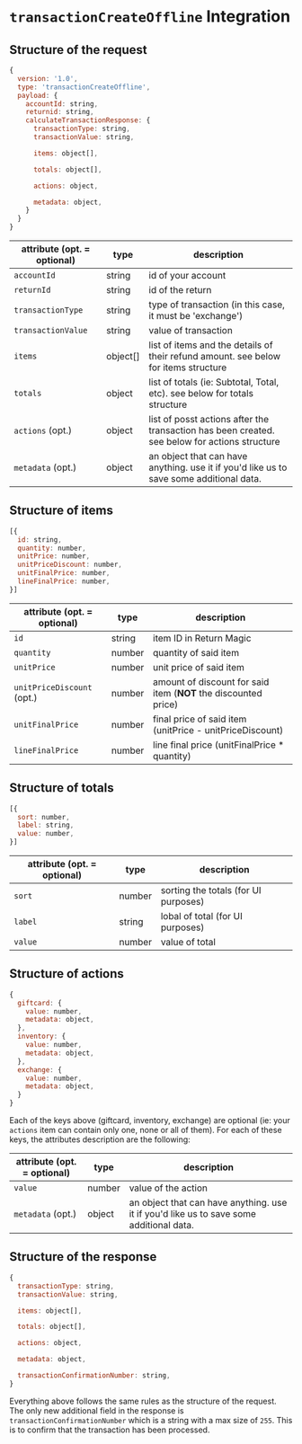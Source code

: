 # `transactionCreateOffline` Integration

## Structure of the request
```js
{
  version: '1.0',
  type: 'transactionCreateOffline',
  payload: {
    accountId: string,
    returnid: string,
    calculateTransactionResponse: {
      transactionType: string,
      transactionValue: string,

      items: object[],

      totals: object[],

      actions: object,

      metadata: object,
    }
  }
}
```

| attribute (opt. = optional)  | type  | description  |
|---|---|---|
| `accountId`  | string  | id of your account  |
| `returnId`  | string  | id of the return  |
| `transactionType`  | string  | type of transaction (in this case, it must be 'exchange')  |
| `transactionValue`  | string  | value of transaction  |
| `items`  | object[]  | list of items and the details of their refund amount. see below for items structure  |
| `totals`  | object  | list of totals (ie: Subtotal, Total, etc). see below for totals structure  |
| `actions` (opt.)  | object  | list of posst actions after the transaction has been created. see below for actions structure  |
| `metadata` (opt.)  | object  | an object that can have anything. use it if you'd like us to save some additional data.  |

## Structure of items
```js
[{
  id: string,
  quantity: number,
  unitPrice: number,
  unitPriceDiscount: number,
  unitFinalPrice: number,
  lineFinalPrice: number,
}]
```

| attribute (opt. = optional)  | type  | description  |
|---|---|---|
| `id`  | string  | item ID in Return Magic  |
| `quantity`  | number  | quantity of said item  |
| `unitPrice`  | number  | unit price of said item  |
| `unitPriceDiscount` (opt.)  | number  | amount of discount for said item (**NOT** the discounted price) |
| `unitFinalPrice`  | number  | final price of said item (unitPrice - unitPriceDiscount)  |
| `lineFinalPrice`  | number  | line final price (unitFinalPrice * quantity)  |

## Structure of totals
```js
[{
  sort: number,
  label: string,
  value: number,
}]
```

| attribute (opt. = optional)  | type  | description  |
|---|---|---|
| `sort`  | number  | sorting the totals (for UI purposes)  |
| `label`  | string  | lobal of total (for UI purposes)  |
| `value`  | number  | value of total  |

## Structure of actions
```js
{
  giftcard: {
    value: number,
    metadata: object,
  },
  inventory: {
    value: number,
    metadata: object,
  },
  exchange: {
    value: number,
    metadata: object,
  }
}
```

Each of the keys above (giftcard, inventory, exchange) are optional (ie: your `actions` item can contain only one, none or all of them). For each of these keys, the attributes description are the following:

| attribute (opt. = optional)  | type  | description  |
|---|---|---|
| `value`  | number  | value of the action |
| `metadata` (opt.)  | object  | an object that can have anything. use it if you'd like us to save some additional data. |

## Structure of the response
```js
{
  transactionType: string,
  transactionValue: string,

  items: object[],

  totals: object[],

  actions: object,

  metadata: object,

  transactionConfirmationNumber: string,
}
```

Everything above follows the same rules as the structure of the request. The only new additional field in the response is `transactionConfirmationNumber` which is a string with a max size of `255`. This is to confirm that the transaction has been processed.